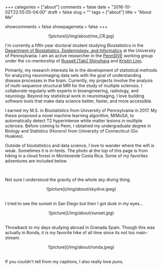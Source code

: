 +++
categories = ["about"]
comments = false
date = "2016-10-02T22:55:05-04:00"
draft = false
slug = ""
tags = ["about"]
title = "About Me"

showcomments = false
showpagemeta = false
+++

<center>![picture](/img/about/me_CR.jpg)</center>

I'm currently a fifth-year doctoral student studying Biostatistics in the [Department of Biostatistics, Epidemiology, and Informatics](http://www.dbei.med.upenn.edu/) at the University of Pennsylvania. I am an active researcher in the [PennSIVE](https://www.med.upenn.edu/pennsive/) working group under the co-mentorship of [Russell [Taki] Shinohara](https://www.med.upenn.edu/apps/faculty/index.php/g275/p8574254) and [Kristin Linn](www.kristinlinn.com). 

Primarily, my research interests lie in the development of statistical methods for analyzing neuroimaging data sets with the goal of understanding disease processes in the brain. Currently, my projects involve the analysis of multi-sequence structural MRI for the study of multiple sclerosis. I collaborate regularly with experts in bioengineering, radiology, and neurology. Beyond my statistical work in neuroimaging, I love building software tools that make data science better, faster, and more accessible.

I earned my M.S. in Biostatistics from University of Pennsylvania in 2017. My thesis proposed a novel machine learning algorithm, MIMoSA, to automatically detect T2 hyperintense white matter lesions in multiple sclerosis. Before coming to Penn, I obtained my undergraduate degree in Biology and Statistics (Honors) from University of Connecticut (Go Huskies).

Outside of biostatistics and data science, I love to wander where the wifi is weak. Sometimes it is in-tents. The photo at the top of this page is from hiking in a cloud forest in Monteverde Costa Rica. Some of my favorites adventures are included below.

<br>

Not sure I understood the gravity of the whole sky diving thing.

<center>![picture](/img/about/skydive.jpeg)</center>


<br>

I tried to see the sunset in San Diego but then I got dusk in my eyes...

<center>![picture](/img/about/sunset.jpg)</center>

<br>

Throwback to my days studying abroad in Granada Spain. Though this was actually in Ronda, it is my favorite hike of all time since its not too main-stream.

<center>![picture](/img/about/ronda.jpeg)</center>

<br>

If you couldn't tell from my captions, I also really love puns.
